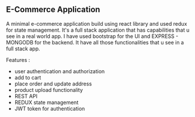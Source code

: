 E-Commerce Application 
----------------------------

A minimal e-commerce application build using react library and used redux for state management. It's a
full stack application that has capabilities that u see in a real world app. I have used bootstrap for the UI and EXPRESS - MONGODB for the backend. It have all those functionalities that u see in a full stack app.

Features :
- user authentication and authorization
- add to cart
- place order and update address
- product upload functionality
- REST API 
- REDUX state management
- JWT token for authentication
